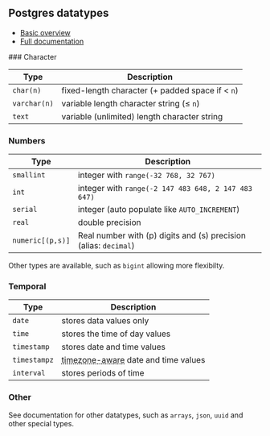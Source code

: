 ## Postgres datatypes

- [Basic overview](http://www.postgresqltutorial.com/postgresql-data-types/)
- [Full documentation](https://www.postgresql.org/docs/10/static/datatype.html)


### Character

| Type         | Description                                      |
| ------------ | ------------------------------------------------ |
| `char(n)`    | fixed-length character (+ padded space if < `n`) |
| `varchar(n)` | variable length character string (≤ `n`)         |
| `text`       | variable (unlimited) length character string     |

### Numbers

| Type             | Description                                         |
| ---------------- | --------------------------------------------------- |
| `smallint`       | integer with `range(-32 768, 32 767)`               |
| `int`            | integer with `range(-2 147 483 648, 2 147 483 647)` |
| `serial`         | integer (auto populate like `AUTO_INCREMENT`)       |
| `real`           | double precision                                    |
| `numeric[(p,s)]` | Real number with (p) digits and (s) precision  (alias: `decimal`)      |

Other types are available, such as `bigint` allowing more flexibilty.

### Temporal

| Type          | Description                                                                                    |
| ------------- | ---------------------------------------------------------------------------------------------- |
| `date`        | stores data values only                                                                        |
| `time`        | stores the time of day values                                                                  |
| `timestamp`   | stores date and time values                                                                    |
| `timestampz` | <abbr title="shorthand for timestamp with timezone">timezone-aware</abbr> date and time values |
| `interval`    | stores periods of time                                                                         |

### Other

See documentation for other datatypes, such as `arrays`, `json`, `uuid` and other special types.
